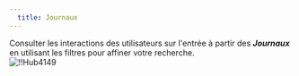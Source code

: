 ```yaml
---
  title: Journaux
---
```

Consulter les interactions des utilisateurs sur l'entrée à partir des ***Journaux*** en utilisant les filtres pour affiner votre recherche.  
![!!Hub4149](https://webdevolutions.azureedge.net/docs/fr/hub/Hub4149.png) 

